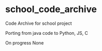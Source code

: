 # school_code_archive
Code Archive for school project

Porting from java code to
Python, JS, C

On progress
None

